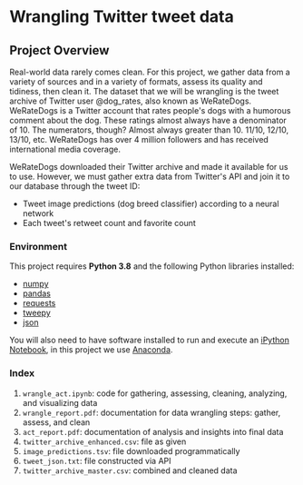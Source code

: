 # Wrangling Twitter tweet data 

## Project Overview

Real-world data rarely comes clean. For this project, we gather data from a variety 
of sources and in a variety of formats, assess its quality and tidiness, then clean it. The dataset that 
we will be wrangling is the tweet archive of Twitter user @dog_rates, also known as WeRateDogs. WeRateDogs 
is a Twitter account that rates people's dogs with a humorous comment about the dog. These ratings almost 
always have a denominator of 10. The numerators, though? Almost always greater than 10. 11/10, 12/10, 13/10, etc. 
WeRateDogs has over 4 million followers and has received international media coverage.

WeRateDogs downloaded their Twitter archive and made it available for us to use. However, we must gather extra data from Twitter's API and join it to our database through the tweet ID:
  - Tweet image predictions (dog breed classifier) according to a neural network
  - Each tweet's retweet count and favorite count
  
### Environment

This project requires **Python 3.8** and the following Python libraries installed:

- [numpy](https://docs.scipy.org/doc/numpy-1.13.0/contents.html)
- [pandas](https://pandas.pydata.org/pandas-docs/stable/)
- [requests](https://pypi.org/project/requests/)
- [tweepy](https://www.tweepy.org/)
- [json](https://docs.python.org/3/library/json.html)

You will also need to have software installed to run and execute an [iPython Notebook](http://ipython.org/notebook.html), 
in this project we use [Anaconda](https://www.continuum.io/downloads). 

### Index

1. `wrangle_act.ipynb`: code for gathering, assessing, cleaning, analyzing, and visualizing data
2. `wrangle_report.pdf`: documentation for data wrangling steps: gather, assess, and clean
3. `act_report.pdf`: documentation of analysis and insights into final data
4. `twitter_archive_enhanced.csv`: file as given
5. `image_predictions.tsv`: file downloaded programmatically
6. `tweet_json.txt`: file constructed via API
7. `twitter_archive_master.csv`: combined and cleaned data

